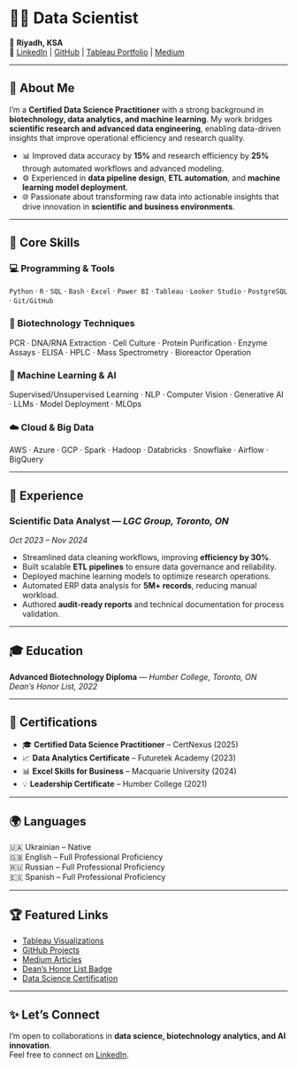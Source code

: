# 👩‍🔬 Data Scientist 

📍 **Riyadh, KSA**  
🔗 [LinkedIn](https://www.linkedin.com/in/olha-aloshyna-980bb71b5) | [GitHub](https://github.com/olhaloshyna12) | [Tableau Portfolio](https://public.tableau.com/app/profile/olha.aloshyna/vizzes) | [Medium](https://medium.com/@olhaloshyna)  

---

## 🧠 About Me  

I’m a **Certified Data Science Practitioner** with a strong background in **biotechnology, data analytics, and machine learning**. My work bridges **scientific research and advanced data engineering**, enabling data-driven insights that improve operational efficiency and research quality.

- 📊 Improved data accuracy by **15%** and research efficiency by **25%** through automated workflows and advanced modeling.  
- ⚙️ Experienced in **data pipeline design**, **ETL automation**, and **machine learning model deployment**.  
- 🌐 Passionate about transforming raw data into actionable insights that drive innovation in **scientific and business environments**.

---

## 🧩 Core Skills  

### 💻 Programming & Tools
`Python` · `R` · `SQL` · `Bash` · `Excel` · `Power BI` · `Tableau` · `Looker Studio` · `PostgreSQL` · `Git/GitHub`

### 🧬 Biotechnology Techniques  
PCR · DNA/RNA Extraction · Cell Culture · Protein Purification · Enzyme Assays · ELISA · HPLC · Mass Spectrometry · Bioreactor Operation

### 🤖 Machine Learning & AI  
Supervised/Unsupervised Learning · NLP · Computer Vision · Generative AI · LLMs · Model Deployment · MLOps  

### ☁️ Cloud & Big Data  
AWS · Azure · GCP · Spark · Hadoop · Databricks · Snowflake · Airflow · BigQuery  

---

## 💼 Experience  

### **Scientific Data Analyst** — *LGC Group, Toronto, ON*  
*Oct 2023 – Nov 2024*  
- Streamlined data cleaning workflows, improving **efficiency by 30%**.  
- Built scalable **ETL pipelines** to ensure data governance and reliability.  
- Deployed machine learning models to optimize research operations.  
- Automated ERP data analysis for **5M+ records**, reducing manual workload.  
- Authored **audit-ready reports** and technical documentation for process validation.  

---

## 🎓 Education  

**Advanced Biotechnology Diploma** — *Humber College, Toronto, ON*  
*Dean’s Honor List, 2022*  

---

## 🏅 Certifications  

- 🎓 **Certified Data Science Practitioner** – CertNexus (2025)    
- 📈 **Data Analytics Certificate** – Futuretek Academy (2023)  
- 📊 **Excel Skills for Business** – Macquarie University (2024)  
- 💡 **Leadership Certificate** – Humber College (2021)

---

## 🌍 Languages  

🇺🇦 Ukrainian – Native  
🇬🇧 English – Full Professional Proficiency  
🇷🇺 Russian – Full Professional Proficiency  
🇪🇸 Spanish – Full Professional Proficiency  

---

## 🏆 Featured Links  

- [Tableau Visualizations](https://public.tableau.com/app/profile/olha.aloshyna/vizzes)  
- [GitHub Projects](https://github.com/olhaloshyna12)  
- [Medium Articles](https://medium.com/@olhaloshyna)  
- [Dean’s Honor List Badge](https://healthsciences.humber.ca/assets/snippets/dean_lists/badges/65014654935e3_badge.jpg)  
- [Data Science Certification](https://certifications.certnexus.com/83d20305-698c-42e3-afb3-8e1e743c6990#acc.oK2ORr5L)

---

## ✨ Let’s Connect  

I’m open to collaborations in **data science, biotechnology analytics, and AI innovation**.  
Feel free to connect on [LinkedIn](https://www.linkedin.com/in/olha-aloshyna-980bb71b5).
